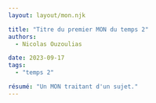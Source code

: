```yaml
---
layout: layout/mon.njk

title: "Titre du premier MON du temps 2"
authors:
  - Nicolas Ouzoulias

date: 2023-09-17
tags: 
  - "temps 2"

résumé: "Un MON traitant d'un sujet."
---
```

